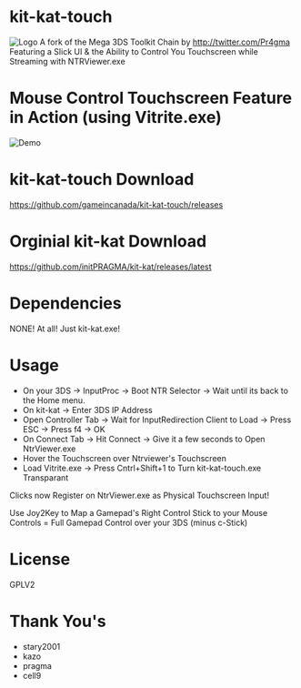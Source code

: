 # kit-kat-touch
![Logo](https://github.com/gameincanada/kit-kat-touch/blob/master/kit-kat-touch%20logo354.png?raw=true)
A fork of the Mega 3DS Toolkit Chain by http://twitter.com/Pr4gma
Featuring a Slick UI & the Ability to Control You Touchscreen while Streaming with NTRViewer.exe

# Mouse Control Touchscreen Feature in Action (using Vitrite.exe)
![Demo](https://github.com/gameincanada/kit-kat/blob/master/kit-kat-touch.gif)

# kit-kat-touch Download
https://github.com/gameincanada/kit-kat-touch/releases

# Orginial kit-kat Download
https://github.com/initPRAGMA/kit-kat/releases/latest

# Dependencies
NONE! At all! Just kit-kat.exe!

# Usage
- On your 3DS -> InputProc -> Boot NTR Selector -> Wait until its back to the Home menu.
- On kit-kat -> Enter 3DS IP Address 
- Open Controller Tab -> Wait for InputRedirection Client to Load -> Press ESC -> Press f4 -> OK
- On Connect Tab -> Hit Connect -> Give it a few seconds to Open NtrViewer.exe
- Hover the Touchscreen over Ntrviewer's Touchscreen
- Load Vitrite.exe -> Press Cntrl+Shift+1 to Turn kit-kat-touch.exe Transparant

Clicks now Register on NtrViewer.exe as Physical Touchscreen Input!

Use Joy2Key to Map a Gamepad's Right Control Stick to your Mouse Controls = Full Gamepad Control over your 3DS (minus c-Stick)

# License
GPLV2

# Thank You's
- stary2001
- kazo
- pragma
- cell9
